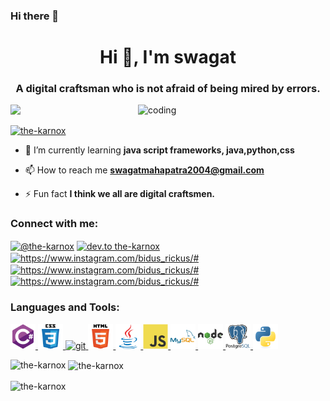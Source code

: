 ### Hi there 👋
<h1 align="center">Hi 👋, I'm swagat</h1>
<h3 align="center">A digital craftsman who is not afraid of being mired by errors.</h3>
<img align="right" alt="coding" width = "300" src="https://media1.giphy.com/media/Ll22OhMLAlVDb8UQWe/source.gif">

<p align="left"> <img src="https://media.giphy.com/media/npIVZg7MYoEUg/giphy.gif" /> </p>

<p align="left"> <a href="https://github.com/ryo-ma/github-profile-trophy"><img src="https://github-profile-trophy.vercel.app/?username=the-karnox" alt="the-karnox" /></a> </p>

- 🌱 I’m currently learning **java script frameworks, java,python,css**

- 📫 How to reach me **swagatmahapatra2004@gmail.com**

- ⚡ Fun fact **I think we all are digital craftsmen.**

<h3 align="left">Connect with me:</h3>
<p align="left">
<a href="https://codepen.io/The-karnox" target="blank"><img align="center" src="https://raw.githubusercontent.com/rahuldkjain/github-profile-readme-generator/master/src/images/icons/Social/codepen.svg" alt="@the-karnox" height="30" width="40" /></a>
<a href="https://dev.to/dev.to the-karnox" target="blank"><img align="center" src="https://raw.githubusercontent.com/rahuldkjain/github-profile-readme-generator/master/src/images/icons/Social/devto.svg" alt="dev.to the-karnox" height="30" width="40" /></a>
<a href="https://www.instagram.com/bidus_rickus?utm_source=ig_web_button_share_sheet&igsh=ZDNlZDc0MzIxNw==" target="blank"><img align="center" src="https://raw.githubusercontent.com/rahuldkjain/github-profile-readme-generator/master/src/images/icons/Social/instagram.svg" alt="https://www.instagram.com/bidus_rickus/#" height="30" width="40" /></a>
<a href="https://twitter.com/TKarnox94965" target="blank"><img align="center" src="https://cdn.jsdelivr.net/npm/simple-icons@v3/icons/twitter.svg" alt="https://www.instagram.com/bidus_rickus/#" height="30" width="40" /></a>
<a href="https://www.linkedin.com/in/swagat-mahapatra-59b303219/" target="blank"><img align="center" src="https://cdn.jsdelivr.net/npm/simple-icons@3.0.1/icons/linkedin.svg" alt="https://www.instagram.com/bidus_rickus/#" height="30" width="40" /></a>
</p>


<h3 align="left">Languages and Tools:</h3>
<p align="left"> <a href="https://www.w3schools.com/cs/" target="_blank" rel="noreferrer"> <img src="https://raw.githubusercontent.com/devicons/devicon/master/icons/csharp/csharp-original.svg" alt="csharp" width="40" height="40"/> </a> <a href="https://www.w3schools.com/css/" target="_blank" rel="noreferrer"> <img src="https://raw.githubusercontent.com/devicons/devicon/master/icons/css3/css3-original-wordmark.svg" alt="css3" width="40" height="40"/> </a> <a href="https://git-scm.com/" target="_blank" rel="noreferrer"> <img src="https://www.vectorlogo.zone/logos/git-scm/git-scm-icon.svg" alt="git" width="40" height="40"/> </a> <a href="https://www.w3.org/html/" target="_blank" rel="noreferrer"> <img src="https://raw.githubusercontent.com/devicons/devicon/master/icons/html5/html5-original-wordmark.svg" alt="html5" width="40" height="40"/> </a> <a href="https://www.java.com" target="_blank" rel="noreferrer"> <img src="https://raw.githubusercontent.com/devicons/devicon/master/icons/java/java-original.svg" alt="java" width="40" height="40"/> </a> <a href="https://developer.mozilla.org/en-US/docs/Web/JavaScript" target="_blank" rel="noreferrer"> <img src="https://raw.githubusercontent.com/devicons/devicon/master/icons/javascript/javascript-original.svg" alt="javascript" width="40" height="40"/> </a> <a href="https://www.mysql.com/" target="_blank" rel="noreferrer"> <img src="https://raw.githubusercontent.com/devicons/devicon/master/icons/mysql/mysql-original-wordmark.svg" alt="mysql" width="40" height="40"/> </a> <a href="https://nodejs.org" target="_blank" rel="noreferrer"> <img src="https://raw.githubusercontent.com/devicons/devicon/master/icons/nodejs/nodejs-original-wordmark.svg" alt="nodejs" width="40" height="40"/> </a> <a href="https://www.postgresql.org" target="_blank" rel="noreferrer"> <img src="https://raw.githubusercontent.com/devicons/devicon/master/icons/postgresql/postgresql-original-wordmark.svg" alt="postgresql" width="40" height="40"/> </a> <a href="https://www.python.org" target="_blank" rel="noreferrer"> <img src="https://raw.githubusercontent.com/devicons/devicon/master/icons/python/python-original.svg" alt="python" width="40" height="40"/> </a> </p>

<p><img align="left" src="https://github-readme-stats.vercel.app/api/top-langs?username=the-karnox&show_icons=true&locale=en&layout=compact" alt="the-karnox" /></p>

<p>&nbsp;<img align="center" src="https://github-readme-stats.vercel.app/api?username=the-karnox&show_icons=true&locale=en" alt="the-karnox" /></p>

<p><img align="center" src="https://github-readme-streak-stats.herokuapp.com/?user=the-karnox&" alt="the-karnox" /></p>
